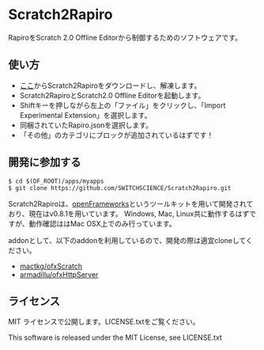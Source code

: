 # Scratch2Rapiro
RapiroをScratch 2.0 Offline Editorから制御するためのソフトウェアです。

## 使い方
- [ここ](http://ssci.to/)からScratch2Rapiroをダウンロードし、解凍します。
- Scratch2RapiroとScratch2.0 Offline Editorを起動します。
- Shiftキーを押しながら左上の「ファイル」をクリックし、「Import Experimental Extension」を選択します。
- 同梱されていたRapiro.jsonを選択します。
- 「その他」のカテゴリにブロックが追加されているはずです！

## 開発に参加する
```
$ cd $(OF_ROOT)/apps/myapps
$ git clone https://github.com/SWITCHSCIENCE/Scratch2Rapiro.git
```

Scratch2Rapiroは、[openFrameworks](http://openframeworks.jp/)というツールキットを用いて開発されており、現在はv0.8.1を用いています。
Windows, Mac, Linux共に動作するはずですが、動作確認ははMac OSX上でのみ行っています。

addonとして、以下のaddonを利用しているので、開発の際は適宜cloneしてください。

- [mactkg/ofxScratch](https://github.com/mactkg/ofxScratch)
- [armadillu/ofxHttpServer](https://github.com/armadillu/ofxHttpServer)

## ライセンス
MIT ライセンスで公開します。LICENSE.txtをご覧ください。

This software is released under the MIT License, see LICENSE.txt
